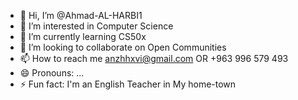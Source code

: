 - 👋 Hi, I’m @Ahmad-AL-HARBI1
- 👀 I’m interested in Computer Science
- 🌱 I’m currently learning CS50x
- 💞️ I’m looking to collaborate on Open Communities
- 📫 How to reach me anzhhxvi@gmail.com OR +963 996 579 493
- 😄 Pronouns: ...
- ⚡ Fun fact: I'm an English Teacher in My home-town

<!---
Ahmad-AL-HARBI1/Ahmad-AL-HARBI1 is a ✨ special ✨ repository because its `README.md` (this file) appears on your GitHub profile.
You can click the Preview link to take a look at your changes.
--->
